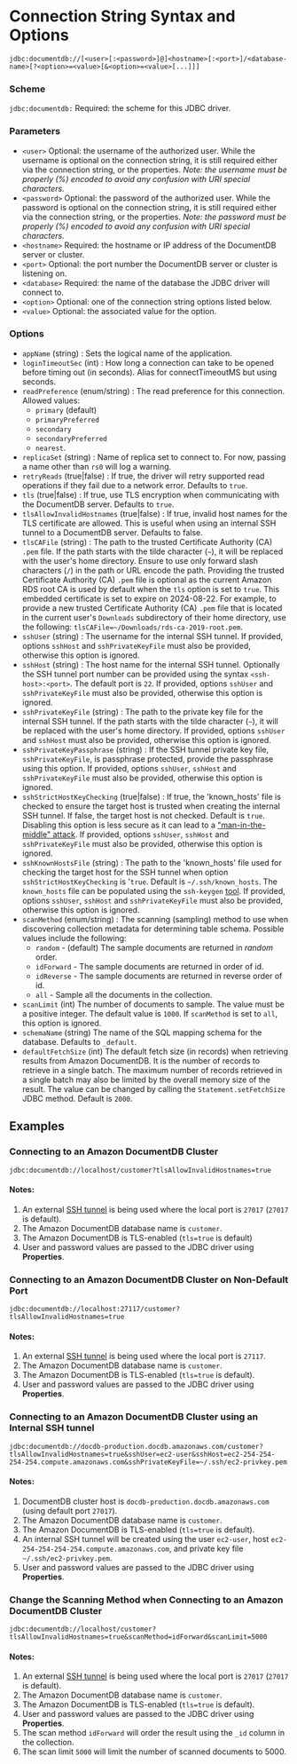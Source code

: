 # Connection String Syntax and Options

`jdbc:documentdb://[<user>[:<password>]@]<hostname>[:<port>]/<database-name>[?<option>=<value>[&<option>=<value>[...]]]`

### Scheme

`jdbc:documentdb:` Required: the scheme for this JDBC driver.

### Parameters

- `<user>` Optional: the username of the authorized user. While the username is optional on the
  connection string, it is still required either via the connection string, or the properties.
  _Note: the username must be properly (%) encoded to avoid any confusion with URI special
  characters._
- `<password>` Optional: the password of the authorized user. While the password is optional on the
  connection string, it is still required either via the connection string, or the properties.
  _Note: the password must be properly (%) encoded to avoid any confusion with URI special
  characters._
- `<hostname>` Required: the hostname or IP address of the DocumentDB server or cluster.
- `<port>` Optional: the port number the DocumentDB server or cluster is listening on.
- `<database>` Required: the name of the database the JDBC driver will connect to.
- `<option>` Optional: one of the connection string options listed below.
- `<value>` Optional: the associated value for the option.

### Options

- `appName` (string) : Sets the logical name of the application.
- `loginTimeoutSec` (int) : How long a connection can take to be opened before timing out (in seconds).
  Alias for connectTimeoutMS but using seconds.
- `readPreference` (enum/string) : The read preference for this connection. Allowed values:
    - `primary` (default)
    - `primaryPreferred`
    - `secondary`
    - `secondaryPreferred`
    - `nearest`.
- `replicaSet` (string) : Name of replica set to connect to. For now, passing a name other than
  `rs0` will log a warning.
- `retryReads` (true|false) : If true, the driver will retry supported read operations if they
  fail due to a network error. Defaults to `true`.
- `tls` (true|false) : If true, use TLS encryption when communicating with the DocumentDB server.
  Defaults to `true`.
- `tlsAllowInvalidHostnames` (true|false) : If true, invalid host names for the TLS certificate
  are allowed. This is useful when using an internal SSH tunnel to a DocumentDB server. Defaults to false.
- `tlsCAFile` (string) : The path to the trusted Certificate Authority (CA) `.pem` file. If the
  path starts with the tilde character (`~`), it will be replaced with the user's home directory.
  Ensure to use only forward slash characters (`/`) in the path or URL encode the path. Providing
  the trusted Certificate Authority (CA) `.pem` file is optional as the current Amazon RDS root CA
  is used by default when the `tls` option is set to `true`. This embedded certificate is set to
  expire on 2024-08-22. For example, to provide a new trusted Certificate Authority (CA) `.pem`
  file that is located in the current user's `Downloads` subdirectory of their home directory,
  use the following: `tlsCAFile=~/Downloads/rds-ca-2019-root.pem`.
- `sshUser` (string) : The username for the internal SSH tunnel. 
  If provided, options `sshHost` and `sshPrivateKeyFile` must also be provided, otherwise this
  option is ignored.
- `sshHost` (string) : The host name for the internal SSH tunnel. Optionally the SSH tunnel port number can be
  provided using the syntax `<ssh-host>:<port>`. The default port is `22`.
  If provided, options `sshUser` and `sshPrivateKeyFile` must also be provided, otherwise this
  option is ignored. 
- `sshPrivateKeyFile` (string) : The path to the private key file for the internal SSH tunnel. If the
  path starts with the tilde character (`~`), it will be replaced with the user's home directory.
  If provided, options `sshUser` and `sshHost` must also be provided, otherwise this option 
  is ignored.
- `sshPrivateKeyPassphrase` (string) : If the SSH tunnel private key file, `sshPrivateKeyFile`, is
  passphrase protected, provide the passphrase using this option.
  If provided, options `sshUser`, `sshHost` and `sshPrivateKeyFile` must also be provided,
  otherwise this option is ignored.
- `sshStrictHostKeyChecking` (true|false) : If true, the 'known_hosts' file is checked to ensure 
  the target host is trusted when creating the internal SSH tunnel. If false, the target host is not checked.
  Default is `true`. Disabling this option is less secure as it can lead to a 
  ["man-in-the-middle" attack](https://en.wikipedia.org/wiki/Man-in-the-middle_attack).
  If provided, options `sshUser`, `sshHost` and `sshPrivateKeyFile` must also be provided,
  otherwise this option is ignored.
- `sshKnownHostsFile` (string) : The path to the 'known_hosts' file used for checking the target 
  host for the SSH tunnel when option `sshStrictHostKeyChecking` is '`true`.
  Default is `~/.ssh/known_hosts`. The `known_hosts` file
  can be populated using the `ssh-keygen` [tool](https://www.ssh.com/academy/ssh/keygen).
  If provided, options `sshUser`, `sshHost` and `sshPrivateKeyFile` must also be provided,
  otherwise this option is ignored.
- `scanMethod` (enum/string) : The scanning (sampling) method to use when discovering collection
  metadata for determining table schema. Possible values include the following:
    - `random` - (default) The sample documents are returned in _random_ order.
    - `idForward` - The sample documents are returned in order of id.
    - `idReverse` - The sample documents are returned in reverse order of id.
    - `all` - Sample all the documents in the collection.
- `scanLimit` (int) The number of documents to sample. The value must be a positive integer.
  The default value is `1000`. If `scanMethod` is set to `all`, this option is ignored.
- `schemaName` (string) The name of the SQL mapping schema for the database. Defaults to `_default`.
- `defaultFetchSize` (int) The default fetch size (in records) when retrieving results from 
  Amazon DocumentDB. It is the number of records to retrieve in a single batch. The maximum number 
  of records retrieved in a single batch may also be limited by the overall memory size of the result.
  The value can be changed by calling the `Statement.setFetchSize` JDBC method. Default is `2000`.

## Examples

### Connecting to an Amazon DocumentDB Cluster

```
jdbc:documentdb://localhost/customer?tlsAllowInvalidHostnames=true
```

#### Notes:

1. An external [SSH tunnel](ssh-tunnel.md) is being used where the local port is `27017` (`27017` is default).
1. The Amazon DocumentDB database name is `customer`.
1. The Amazon DocumentDB is TLS-enabled (`tls=true` is default)
1. User and password values are passed to the JDBC driver using **Properties**.

### Connecting to an Amazon DocumentDB Cluster on Non-Default Port

```
jdbc:documentdb://localhost:27117/customer?tlsAllowInvalidHostnames=true
```

#### Notes:

1. An external [SSH tunnel](ssh-tunnel.md) is being used where the local port is `27117`.
1. The Amazon DocumentDB database name is `customer`.
1. The Amazon DocumentDB is TLS-enabled (`tls=true` is default).
1. User and password values are passed to the JDBC driver using **Properties**.

### Connecting to an Amazon DocumentDB Cluster using an Internal SSH tunnel

```
jdbc:documentdb://docdb-production.docdb.amazonaws.com/customer?tlsAllowInvalidHostnames=true&sshUser=ec2-user&sshHost=ec2-254-254-254-254.compute.amazonaws.com&sshPrivateKeyFile=~/.ssh/ec2-privkey.pem
```

#### Notes:

1. DocumentDB cluster host is `docdb-production.docdb.amazonaws.com` (using default port `27017`).
2. The Amazon DocumentDB database name is `customer`.
3. The Amazon DocumentDB is TLS-enabled (`tls=true` is default).
4. An internal SSH tunnel will be created using the user `ec2-user`,
   host `ec2-254-254-254-254.compute.amazonaws.com`, and private key file `~/.ssh/ec2-privkey.pem`.
6. User and password values are passed to the JDBC driver using **Properties**.

### Change the Scanning Method when Connecting to an Amazon DocumentDB Cluster

```
jdbc:documentdb://localhost/customer?tlsAllowInvalidHostnames=true&scanMethod=idForward&scanLimit=5000
```

#### Notes:

1. An external [SSH tunnel](ssh-tunnel.md) is being used where the local port is `27017` (`27017` is default).
1. The Amazon DocumentDB database name is `customer`.
1. The Amazon DocumentDB is TLS-enabled (`tls=true` is default).
1. User and password values are passed to the JDBC driver using **Properties**.
1. The scan method `idForward` will order the result using the `_id` column in the collection.
1. The scan limit `5000` will limit the number of scanned documents to 5000.
